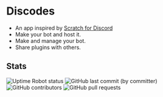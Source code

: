 # Discodes
- An app inspired by [Scratch for Discord](https://scratch-for-discord.com/)
- Make your bot and host it.
- Make and manage your bot.
- Share plugins with others.
## Stats
![Uptime Robot status](https://img.shields.io/uptimerobot/status/m795096013-41c548ad31c43676b3f3f120) 
![GitHub last commit (by committer)](https://img.shields.io/github/last-commit/Dis-codes/discodes)
![GitHub contributors](https://img.shields.io/github/contributors/Dis-codes/discodes)
![GitHub pull requests](https://img.shields.io/github/issues-pr/Dis-codes/discodes)


